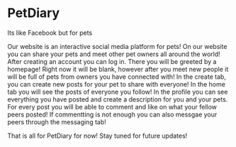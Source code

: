 # PetDiary
Its like Facebook but for pets

Our website is an interactive social media platform for pets!
On our website you can share your pets and meet other pet owners all around the world!
After creating an account you can log in.
There you will be greeted by a homepage! Right now it will be blank, 
however after you meet new people it will be full of pets from owners you have connected with!
In the create tab, you can create new posts for your pet to share with everyone!
In the home tab you will see the posts of everyone you follow!
In the profile you can see everything you have posted and create a description for you and your pets.
For every post you will be able to comment and like on what your fellow peers posted!
If commentting is not enough you can also messgae your peers through the messaging tab!

That is all for PetDiary for now! Stay tuned for future updates!
